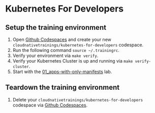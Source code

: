 # Kubernetes For Developers

## Setup the training environment

1. Open [Github Codespaces](https://github.com/codespaces) and create your new `cloudnativetrainings/kubernetes-for-developers` codespace.
1. Run the following command `source ~/.trainingrc`.
1. Verify your environment via `make verify`.
1. Verify your Kubernetes Cluster is up and running via `make verify-cluster`.
1. Start with the [01_apps-with-only-manifests](./00_app/README.md) lab.

## Teardown the training environment

1. Delete your `cloudnativetrainings/kubernetes-for-developers` codespace via [Github Codespaces](https://github.com/codespaces).
